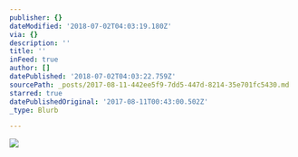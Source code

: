 ```yaml
---
publisher: {}
dateModified: '2018-07-02T04:03:19.180Z'
via: {}
description: ''
title: ''
inFeed: true
author: []
datePublished: '2018-07-02T04:03:22.759Z'
sourcePath: _posts/2017-08-11-442ee5f9-7dd5-447d-8214-35e701fc5430.md
starred: true
datePublishedOriginal: '2017-08-11T00:43:00.502Z'
_type: Blurb

---
```

![](https://the-grid-user-content.s3-us-west-2.amazonaws.com/55fe8d37-7fe3-455d-82df-5200f88d7ac7.jpg)